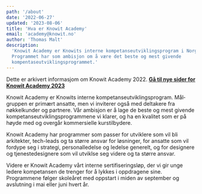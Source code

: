 ```yaml
---
path: '/about'
date: '2022-06-27'
updated: '2023-08-06'
title: 'Hva er Knowit Academy'
email: 'academy@knowit.no'
author: 'Thomas Malt'
description:
  'Knowit Academy er Knowits interne kompetanseutviklingsprogram i Norge.
  Programmet har som ambisjon om å være det beste og mest givende
  kompentaseutviklingsprogrammet.'
---
```


Dette er arkivert informasjom om Knowit Academy 2022.
[**Gå til nye sider for Knowit Academy 2023**](https://info.knowit.no/academy)

Knowit Academy er Knowits interne kompe&shy;tanse&shy;utviklings&shy;program.
Mål&shy;gruppen er primært ansatte, men vi inviterer også med deltakere fra
nøkkelkunder og partnere. Vår ambisjon er å lage de beste og mest givende
kompe&shy;tanse&shy;utviklings&shy;programmene vi klarer, og ha en kvalitet
som er på høyde med og overgår kommersielle kurstilbydere.

Knowit Academy har programmer som passer for utviklere som vil bli arkitekter,
tech-leads og ta større ansvar for løsninger, for ansatte som vil fordype seg
i strategi, personal&shy;ledelse og ledelse generelt, og for designere og
tjeneste&shy;designere som vil utviklse seg videre og ta større ansvar.

Videre er Knowit Academy vårt interne sertifi&shy;serings&shy;løp, der vi gir
unge ledere kompetansen de trenger for å lykkes i oppdragene sine. Programmene
følger skoleåret med oppstart i miden av september og avslutning i mai eller
juni hvert år.